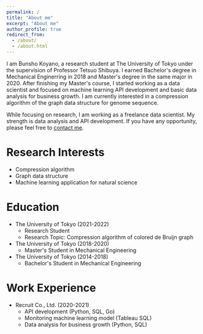 ```yaml
---
permalink: /
title: "About me"
excerpt: "About me"
author_profile: true
redirect_from:
  - /about/
  - /about.html
---
```


I am Bunsho Koyano, a research student at The University of Tokyo under the supervision of Professor Tetsuo Shibuya. I earned Bachelor's degree in Mechanical Enginerring in 2018 and Master's degree in the same major in 2020. After finishing my Master's course, I started working as a data scientist and focused on machine learning API development and basic data analysis for business growth. I am currently interested in a compression algorithm of the graph data structure for genome sequence.

While focusing on research, I am working as a freelance data scientist. My strength is data analysis and API development. If you have any opportunity, please feel free to [contact me](https://www.linkedin.com/in/bunsho-koyano-9a0b73170/).

# Research Interests

- Compression algorithm
- Graph data structure
- Machine learning application for natural science

# Education

- The University of Tokyo (2021-2022)
  - Research Student
  - Research Topic: Compression algorithm of colored de Bruijn graph
- The University of Tokyo (2018-2020)
  - Master's Student in Mechanical Engineering
- The University of Tokyo (2014-2018)
  - Bachelor's Student in Mechanical Engineering

# Work Experience

- Recruit Co., Ltd. (2020-2021)
  - API development (Python, SQL, Go)
  - Monitoring machine learning model (Tableau SQL)
  - Data analysis for business growth (Python, SQL)
